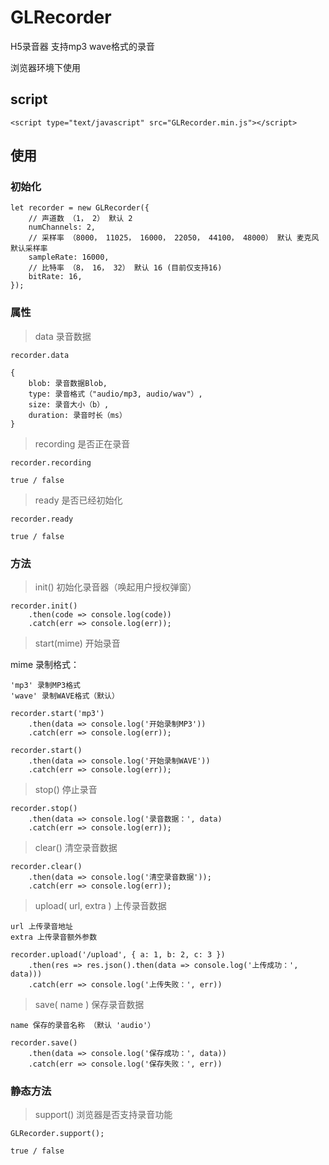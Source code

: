 # GLRecorder
H5录音器 支持mp3 wave格式的录音

浏览器环境下使用

## script
```
<script type="text/javascript" src="GLRecorder.min.js"></script>
```

## 使用

### 初始化
```
let recorder = new GLRecorder({
    // 声道数 （1， 2） 默认 2
    numChannels: 2,
    // 采样率 （8000， 11025， 16000， 22050， 44100， 48000） 默认 麦克风默认采样率
    sampleRate: 16000,
    // 比特率 （8， 16， 32） 默认 16 (目前仅支持16)
    bitRate: 16,
});
```

### 属性
> data 录音数据

    recorder.data 

    { 
        blob: 录音数据Blob, 
        type: 录音格式（"audio/mp3, audio/wav"）, 
        size: 录音大小（b）, 
        duration: 录音时长（ms） 
    }

> recording 是否正在录音

    recorder.recording

    true / false

> ready 是否已经初始化

    recorder.ready

    true / false

### 方法
> init() 初始化录音器（唤起用户授权弹窗）
```
recorder.init()
    .then(code => console.log(code))
    .catch(err => console.log(err));
```

> start(mime) 开始录音

 mime 录制格式：

    'mp3' 录制MP3格式
    'wave' 录制WAVE格式（默认）
```
recorder.start('mp3')
    .then(data => console.log('开始录制MP3'))
    .catch(err => console.log(err));

recorder.start()
    .then(data => console.log('开始录制WAVE'))
    .catch(err => console.log(err));
```

> stop() 停止录音
```
recorder.stop()
    .then(data => console.log('录音数据：', data)
    .catch(err => console.log(err));
```

> clear() 清空录音数据
```
recorder.clear()
    .then(data => console.log('清空录音数据'));
    .catch(err => console.log(err));
```

> upload( url, extra ) 上传录音数据

    url 上传录音地址
    extra 上传录音额外参数
```
recorder.upload('/upload', { a: 1, b: 2, c: 3 })
    .then(res => res.json().then(data => console.log('上传成功：', data)))
    .catch(err => console.log('上传失败：', err))
```
> save( name ) 保存录音数据

    name 保存的录音名称 （默认 'audio'）
```
recorder.save()
    .then(data => console.log('保存成功：', data))
    .catch(err => console.log('保存失败：', err))
```

### 静态方法
> support() 浏览器是否支持录音功能

    GLRecorder.support();

    true / false